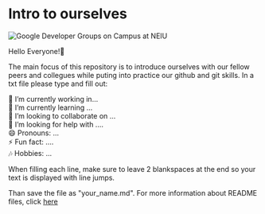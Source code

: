 # Intro to ourselves
![Google Developer Groups on Campus at NEIU](../images/logoGDGC.png)

Hello Everyone!🎉 

The main focus of this repository is to introduce ourselves with our fellow peers and collegues while puting into practice our github and git skills. In a txt file please type and fill out:

🔭 I’m currently working in...   
🌱 I’m currently learning ...  
👯 I’m looking to collaborate on ...  
🤔 I’m looking for help with ....  
😄 Pronouns: ...  
⚡ Fun fact: ....  
🎶 Hobbies: ...  

When filling each line, make sure to leave 2 blankspaces at the end so your text is displayed with line jumps.  

Than save the file as "your_name.md". For more information about README files, click [here](https://docs.github.com/en/account-and-profile/setting-up-and-managing-your-github-profile/customizing-your-profile/managing-your-profile-readme)
